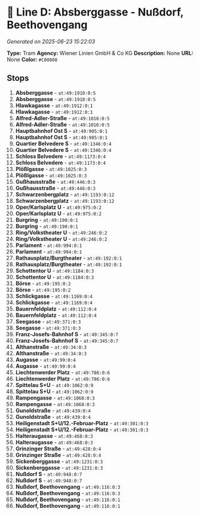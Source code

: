# 🚊 Line D: Absberggasse - Nußdorf, Beethovengang

*Generated on 2025-06-23 15:22:03*

**Type:** Tram
**Agency:** Wiener Linien GmbH & Co KG
**Description:** None
**URL:** None
**Color:** `#C00808`

## Stops

1. **Absberggasse** - `at:49:1910:0:5`
2. **Absberggasse** - `at:49:1910:0:5`
3. **Hlawkagasse** - `at:49:1912:0:1`
4. **Hlawkagasse** - `at:49:1912:0:1`
5. **Alfred-Adler-Straße** - `at:49:1016:0:5`
6. **Alfred-Adler-Straße** - `at:49:1016:0:5`
7. **Hauptbahnhof Ost S** - `at:49:905:0:1`
8. **Hauptbahnhof Ost S** - `at:49:905:0:1`
9. **Quartier Belvedere S** - `at:49:1346:0:4`
10. **Quartier Belvedere S** - `at:49:1346:0:4`
11. **Schloss Belvedere** - `at:49:1173:0:4`
12. **Schloss Belvedere** - `at:49:1173:0:4`
13. **Plößlgasse** - `at:49:1025:0:3`
14. **Plößlgasse** - `at:49:1025:0:3`
15. **Gußhausstraße** - `at:49:446:0:3`
16. **Gußhausstraße** - `at:49:446:0:3`
17. **Schwarzenbergplatz** - `at:49:1193:0:12`
18. **Schwarzenbergplatz** - `at:49:1193:0:12`
19. **Oper/Karlsplatz U** - `at:49:975:0:2`
20. **Oper/Karlsplatz U** - `at:49:975:0:2`
21. **Burgring** - `at:49:190:0:1`
22. **Burgring** - `at:49:190:0:1`
23. **Ring/Volkstheater U** - `at:49:246:0:2`
24. **Ring/Volkstheater U** - `at:49:246:0:2`
25. **Parlament** - `at:49:994:0:1`
26. **Parlament** - `at:49:994:0:1`
27. **Rathausplatz/Burgtheater** - `at:49:192:0:1`
28. **Rathausplatz/Burgtheater** - `at:49:192:0:1`
29. **Schottentor U** - `at:49:1184:0:3`
30. **Schottentor U** - `at:49:1184:0:3`
31. **Börse** - `at:49:195:0:2`
32. **Börse** - `at:49:195:0:2`
33. **Schlickgasse** - `at:49:1169:0:4`
34. **Schlickgasse** - `at:49:1169:0:4`
35. **Bauernfeldplatz** - `at:49:112:0:4`
36. **Bauernfeldplatz** - `at:49:112:0:4`
37. **Seegasse** - `at:49:371:0:3`
38. **Seegasse** - `at:49:371:0:3`
39. **Franz-Josefs-Bahnhof S** - `at:49:345:0:7`
40. **Franz-Josefs-Bahnhof S** - `at:49:345:0:7`
41. **Althanstraße** - `at:49:34:0:3`
42. **Althanstraße** - `at:49:34:0:3`
43. **Augasse** - `at:49:99:0:4`
44. **Augasse** - `at:49:99:0:4`
45. **Liechtenwerder Platz** - `at:49:786:0:6`
46. **Liechtenwerder Platz** - `at:49:786:0:6`
47. **Spittelau S+U** - `at:49:1062:0:9`
48. **Spittelau S+U** - `at:49:1062:0:9`
49. **Rampengasse** - `at:49:1068:0:3`
50. **Rampengasse** - `at:49:1068:0:3`
51. **Gunoldstraße** - `at:49:439:0:4`
52. **Gunoldstraße** - `at:49:439:0:4`
53. **Heiligenstadt S+U/12.-Februar-Platz** - `at:49:301:0:3`
54. **Heiligenstadt S+U/12.-Februar-Platz** - `at:49:301:0:3`
55. **Halteraugasse** - `at:49:468:0:3`
56. **Halteraugasse** - `at:49:468:0:3`
57. **Grinzinger Straße** - `at:49:428:0:4`
58. **Grinzinger Straße** - `at:49:428:0:4`
59. **Sickenberggasse** - `at:49:1231:0:3`
60. **Sickenberggasse** - `at:49:1231:0:3`
61. **Nußdorf S** - `at:49:948:0:7`
62. **Nußdorf S** - `at:49:948:0:7`
63. **Nußdorf, Beethovengang** - `at:49:116:0:3`
64. **Nußdorf, Beethovengang** - `at:49:116:0:3`
65. **Nußdorf, Beethovengang** - `at:49:116:0:1`
66. **Nußdorf, Beethovengang** - `at:49:116:0:1`